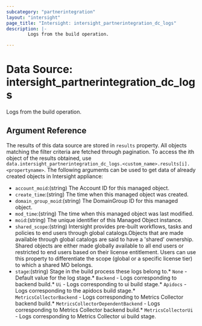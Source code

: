 ```yaml
---
subcategory: "partnerintegration"
layout: "intersight"
page_title: "Intersight: intersight_partnerintegration_dc_logs"
description: |-
        Logs from the build operation.

---
```


# Data Source: intersight_partnerintegration_dc_logs
Logs from the build operation.
## Argument Reference
The results of this data source are stored in `results` property.
All objects matching the filter criteria are fetched through pagination.
To access the ith object of the results obtained, use `data.intersight_partnerintegration_dc_logs.<custom_name>.results[i].<propertyname>`.
The following arguments can be used to get data of already created objects in Intersight appliance:
* `account_moid`:(string) The Account ID for this managed object. 
* `create_time`:(string) The time when this managed object was created. 
* `domain_group_moid`:(string) The DomainGroup ID for this managed object. 
* `mod_time`:(string) The time when this managed object was last modified. 
* `moid`:(string) The unique identifier of this Managed Object instance. 
* `shared_scope`:(string) Intersight provides pre-built workflows, tasks and policies to end users through global catalogs.Objects that are made available through global catalogs are said to have a 'shared' ownership. Shared objects are either made globally available to all end users or restricted to end users based on their license entitlement. Users can use this property to differentiate the scope (global or a specific license tier) to which a shared MO belongs. 
* `stage`:(string) Stage in the build process these logs belong to.* `None` - Default value for the log stage.* `Backend` - Logs corresponding to backend build.* `Ui` - Logs corresponding to ui build stage.* `Apidocs` - Logs corresponding to the apidocs build stage.* `MetricsCollectorBackend` - Logs corresponding to Metrics Collector backend build.* `MetricsCollectorDependentBackend` - Logs corresponding to Metrics Collector backend build.* `MetricsCollectorUi` - Logs corresponding to Metrics Collector ui build stage. 
 
